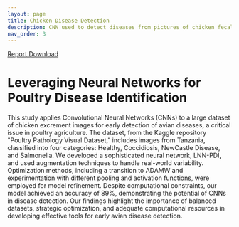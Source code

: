 ```yaml
---
layout: page
title: Chicken Disease Detection
description: CNN used to detect diseases from pictures of chicken fecal matter
nav_order: 3
---
```


<a href="https://github.com/tomok59/tomok59.github.io/raw/main/181 Project.pdf" target="_blank">Report Download</a>

# Leveraging Neural Networks for Poultry Disease Identification
This study applies Convolutional Neural Networks (CNNs) to a large dataset of chicken excrement images for early detection of avian diseases, a critical issue in poultry agriculture. The dataset, from the Kaggle repository "Poultry Pathology Visual Dataset," includes images from Tanzania, classified into four categories: Healthy, Coccidiosis, NewCastle Disease, and Salmonella. 
We developed a sophisticated neural network, LNN-PDI, and used augmentation techniques to handle real-world variability. Optimization methods, including a transition to ADAMW and experimentation with different pooling and activation functions, were employed for model refinement. Despite computational constraints, our model achieved an accuracy of 89%, demonstrating the potential of CNNs in disease detection. Our findings highlight the importance of balanced datasets, strategic optimization, and adequate computational resources in developing effective tools for early avian disease detection.
